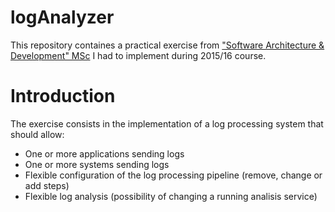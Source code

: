# logAnalyzer

This repository containes a practical exercise from ["Software Architecture & Development" MSc](http://www.etsisi.upm.es/titulo-experto-en-arquitectura-y-desarrollo-software) I had to implement during 2015/16 course.

# Introduction
The exercise consists in the implementation of a log processing system that should allow:
* One or more applications sending logs
* One or more systems sending logs
* Flexible configuration of the log processing pipeline (remove, change or add steps)
* Flexible log analysis (possibility of changing a running analisis service)


